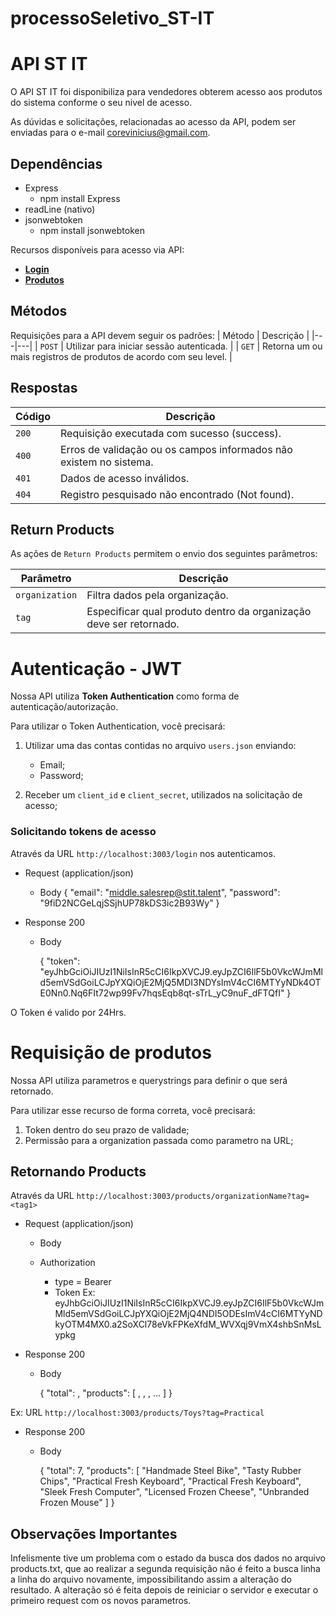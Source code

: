# processoSeletivo_ST-IT

# API ST IT

O API ST IT foi disponibiliza para vendedores obterem acesso aos produtos do sistema conforme o seu nivel de acesso.

As dúvidas e solicitações, relacionadas ao acesso da API, podem ser enviadas para o e-mail corevinicius@gmail.com.

## Dependências
* Express
  - npm install Express
* readLine (nativo)
* jsonwebtoken
  - npm install jsonwebtoken

Recursos disponíveis para acesso via API:
* [**Login**](#reference/recursos/login)
* [**Produtos**](#reference/recursos/produtos)

## Métodos
Requisições para a API devem seguir os padrões:
| Método | Descrição |
|---|---|
| `POST` | Utilizar para iniciar sessão autenticada. |
| `GET` | Retorna um ou mais registros de produtos de acordo com seu level. |

## Respostas

| Código | Descrição |
|---|---|
| `200` | Requisição executada com sucesso (success).|
| `400` | Erros de validação ou os campos informados não existem no sistema.|
| `401` | Dados de acesso inválidos.|
| `404` | Registro pesquisado não encontrado (Not found).|

## Return Products
As ações de `Return Products` permitem o envio dos seguintes parâmetros:

| Parâmetro | Descrição |
|---|---|
| `organization` | Filtra dados pela organização. |
| `tag` | Especificar qual produto dentro da organização deve ser retornado. |

# Autenticação - JWT

Nossa API utiliza **Token Authentication** como forma de autenticação/autorização.

Para utilizar o Token Authentication, você precisará:
1. Utilizar uma das contas contidas no arquivo `users.json` enviando:
    * Email;
    * Password;

2. Receber um `client_id` e `client_secret`, utilizados na solicitação de acesso;

### Solicitando tokens de acesso

Através da URL `http://localhost:3003/login` nos autenticamos.

+ Request (application/json)
    
    + Body
         { 
	        "email": "middle.salesrep@stit.talent",
	        "password": "9fiD2NCGeLqjSSjhUP78kDS3ic2B93Wy"
        }

+ Response 200

    + Body
    
        { 
          "token": "eyJhbGciOiJIUzI1NiIsInR5cCI6IkpXVCJ9.eyJpZCI6IlF5b0VkcWJmMld5emVSdGoiLCJpYXQiOjE2MjQ5MDI3NDYsImV4cCI6MTYyNDk4OTE0Nn0.Nq6FIt72wp99Fv7hqsEqb8qt-sTrL_yC9nuF_dFTQfI"
        }

O Token é valido por 24Hrs.

# Requisição de produtos

Nossa API utiliza parametros e querystrings para definir o que será retornado.

Para utilizar esse recurso de forma correta, você precisará:
1. Token dentro do seu prazo de validade;
2. Permissão para a organization passada como parametro na URL;

## Retornando Products

Através da URL `http://localhost:3003/products/organizationName?tag=<tag1>`

+ Request (application/json)
    
    + Body
    
    + Authorization
      - type = Bearer
      - Token Ex: eyJhbGciOiJIUzI1NiIsInR5cCI6IkpXVCJ9.eyJpZCI6IlF5b0VkcWJmMld5emVSdGoiLCJpYXQiOjE2MjQ4NDI5ODEsImV4cCI6MTYyNDkyOTM4MX0.a2SoXCl78eVkFPKeXfdM_WVXqj9VmX4shbSnMsLypkg
      

+ Response 200

    + Body
    
        { 
    		"total": <TOTAL NUMBER OF RETURNED PRODUCTS>,
    		"products": [
        	<PRODUCT>,
        	<PRODUCT>,
        	<PRODUCT>,
        	...
    	]
	}

Ex: URL `http://localhost:3003/products/Toys?tag=Practical`
	
+ Response 200

    + Body
    
        { 
    		"total": 7,
    		"products": [
        		"Handmade Steel Bike",
        		"Tasty Rubber Chips",
        		"Practical Fresh Keyboard",
        		"Practical Fresh Keyboard",
        		"Sleek Fresh Computer",
        		"Licensed Frozen Cheese",
        		"Unbranded Frozen Mouse"
    			]
	}

## Observações Importantes
			
Infelismente tive um problema com o estado da busca dos dados no arquivo products.txt, 
que ao realizar a segunda requisição não é feito a busca linha a linha do arquivo novamente,
impossibilitando assim a alteração do resultado.
A alteração só é feita depois de reiniciar o servidor e executar o primeiro request com os novos parametros.



